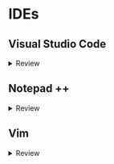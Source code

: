 # IDEs

## Visual Studio Code
<details>
<summary>Review</summary>

### Basics
- Editor Name: VS Code
- Source / Company: Microsoft
- Access: Free
- Platforms Supported: Windows, Linux, MacOS
### Rating
- 4 / 5
### Features
- Extensions allow for almost anything
- Any language is able to be supported with most being supported
### Setup / Usage
### Positives
- Free
- Being updated
- Many extensions allow for almost anything
### Negatives
- Not open source
- Can be hard to setup
- Many extensions can make it hard to find what you need
</details>

## Notepad ++
<details>
<summary>Review</summary>
### Basics
- Editor Name: Notepad++
- Source / Company: Don Ho
- Access: Free
- Platforms Supported: Windows
### Rating
- 3 / 5
### Features
- Plugins allow for doing new stuff
### Setup / Usage
### Positives
- Free
- Being updated
- Open source
### Negatives
- Old interface
- No integrated debugging features
- Difficult to work on complex projects
</details>

## Vim
<details>
<summary>Review</summary>
### Basics
- Editor Name: Vim
- Source / Company: Bram Moolenaar
- Access: Free
- Platforms Supported: Windows, Linux, Unix, macOS, iOS, Android
### Rating
- 4 / 5
### Features
- Highly customizable
- Any language is able to be supported
### Setup / Usage
### Positives
- Free
- Being updated
- Open source
### Negatives
- Keybinds can be hard to learn
- Simplistic
- Needs understanding of command line
</details>
